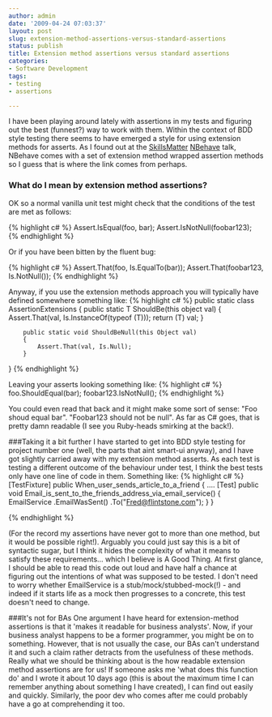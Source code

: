 ```yaml
---
author: admin
date: '2009-04-24 07:03:37'
layout: post
slug: extension-method-assertions-versus-standard-assertions
status: publish
title: Extension method assertions versus standard assertions
categories:
- Software Development
tags:
- testing
- assertions

---
```


I have been playing around lately with assertions in my tests and
figuring out the best (funnest?) way to work with them. Within the
context of BDD style testing there seems to have emerged a style for
using extension methods for asserts. As I found out at the
[SkillsMatter](http://www.skillsmatter.com "SkillsMatter")
[NBehave](http://nbehave.org/ "NBehave bdd framework") talk, NBehave
comes with a set of extension method wrapped assertion methods so I
guess that is where the link comes from perhaps.

### What do I mean by extension method assertions?

OK so a normal vanilla unit test might
check that the conditions of the test are met as follows:

{% highlight c# %}
      Assert.IsEqual(foo, bar);
      Assert.IsNotNull(foobar123);
{% endhighlight %}

Or if you have been bitten by the fluent bug:

{% highlight c# %}
      Assert.That(foo, Is.EqualTo(bar));
      Assert.That(foobar123, Is.NotNull());
{% endhighlight %}

Anyway, if you use the extension methods approach you will typically
have defined somewhere something like:
{% highlight c# %}
public static class AssertionExtensions
{
        public static T ShouldBe<T>(this object val)
        {
            Assert.That(val, Is.InstanceOf(typeof (T)));
            return (T) val;
        }

        public static void ShouldBeNull(this Object val)
        {
            Assert.That(val, Is.Null);
        }
}
{% endhighlight %}

Leaving your asserts looking something like:
{% highlight c# %}
   foo.ShouldEqual(bar);
   foobar123.IsNotNull();
{% endhighlight %}

You could even read that back and it might make some sort of sense: "Foo
shoud equal bar". "Foobar123 should not be null". As far as C\# goes,
that is pretty damn readable (I see you Ruby-heads smirking at the
back!).

###Taking it a bit further
 I have started to get into BDD style
testing for project number one (well, the parts that aint smart-ui
anyway), and I have got slightly carried away with my extension method
asserts. As each test is testing a different outcome of the behaviour
under test, I think the best tests only have one line of code in them.
Something like:
{% highlight c# %}
[TestFixture]
public When_user_sends_article_to_a_friend 
{
       ....
       [Test]
       public void Email_is_sent_to_the_friends_address_via_email_service()
       {
               EmailService
                    .EmailWasSent()
                    .To("Fred@flintstone.com");
       }
}

{% endhighlight %}

(For the record my assertions have never got to more than one method,
but it would be possible right!). Arguably you could just say this is a
bit of syntactic sugar, but I think it hides the complexity of what it
means to satisfy these requirements... which I believe is A Good Thing.
At first glance, I should be able to read this code out loud and have
half a chance at figuring out the intentions of what was supposed to be
tested. I don't need to worry whether EmailService is a
stub/mock/stubbed-mock(!) - and indeed if it starts life as a mock then
progresses to a concrete, this test doesn't need to change. 

###It's not for BAs
One argument I have heard for extension-method assertions is
that it 'makes it readable for business analysts'. Now, if your business
analyst happens to be a former programmer, you might be on to something.
However, that is not usually the case, our BAs can't understand it and
such a claim rather detracts from the usefulness of these methods.
Really what we should be thinking about is the how readable extension
method assertions are for us! If someone asks me 'what does this
function do' and I wrote it about 10 days ago (this is about the maximum
time I can remember anything about something I have created), I can find
out easily and quickly. Similarly, the poor dev who comes after me could
probably have a go at comprehending it too.
